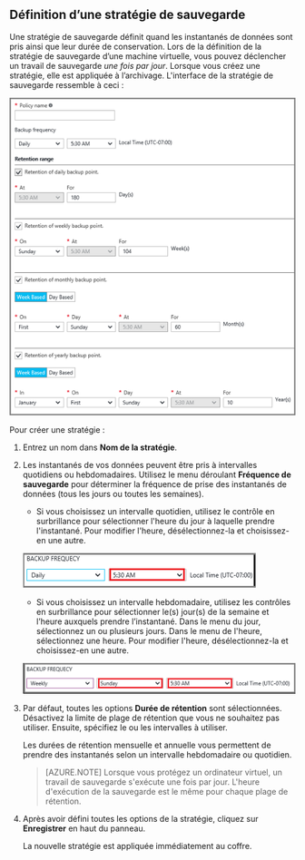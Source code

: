 ## Définition d’une stratégie de sauvegarde

Une stratégie de sauvegarde définit quand les instantanés de données sont pris ainsi que leur durée de conservation. Lors de la définition de la stratégie de sauvegarde d’une machine virtuelle, vous pouvez déclencher un travail de sauvegarde *une fois par jour*. Lorsque vous créez une stratégie, elle est appliquée à l’archivage. L'interface de la stratégie de sauvegarde ressemble à ceci :

![Stratégie de sauvegarde](./media/backup-create-policy-for-vms/backup-policy.png)

Pour créer une stratégie :

1. Entrez un nom dans **Nom de la stratégie**.

2. Les instantanés de vos données peuvent être pris à intervalles quotidiens ou hebdomadaires. Utilisez le menu déroulant **Fréquence de sauvegarde** pour déterminer la fréquence de prise des instantanés de données (tous les jours ou toutes les semaines).

    - Si vous choisissez un intervalle quotidien, utilisez le contrôle en surbrillance pour sélectionner l'heure du jour à laquelle prendre l'instantané. Pour modifier l'heure, désélectionnez-la et choisissez-en une autre.

    ![Stratégie de sauvegarde quotidienne](./media/backup-create-policy-for-vms/backup-policy-daily.png) <br/>

    - Si vous choisissez un intervalle hebdomadaire, utilisez les contrôles en surbrillance pour sélectionner le(s) jour(s) de la semaine et l’heure auxquels prendre l’instantané. Dans le menu du jour, sélectionnez un ou plusieurs jours. Dans le menu de l'heure, sélectionnez une heure. Pour modifier l'heure, désélectionnez-la et choisissez-en une autre.

    ![Stratégie de sauvegarde hebdomadaire](./media/backup-create-policy-for-vms/backup-policy-weekly.png)

3. Par défaut, toutes les options **Durée de rétention** sont sélectionnées. Désactivez la limite de plage de rétention que vous ne souhaitez pas utiliser. Ensuite, spécifiez le ou les intervalles à utiliser.

    Les durées de rétention mensuelle et annuelle vous permettent de prendre des instantanés selon un intervalle hebdomadaire ou quotidien.

    >[AZURE.NOTE] Lorsque vous protégez un ordinateur virtuel, un travail de sauvegarde s'exécute une fois par jour. L'heure d'exécution de la sauvegarde est le même pour chaque plage de rétention.

4. Après avoir défini toutes les options de la stratégie, cliquez sur **Enregistrer** en haut du panneau.

    La nouvelle stratégie est appliquée immédiatement au coffre.

<!---HONumber=AcomDC_0608_2016-->